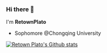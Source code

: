 ### Hi there 👋

I'm **RetownPlato**

- Sophomore @Chongqing University

[![Retown Plato's Github stats](https://github-readme-stats.vercel.app/api?username=retownplato&hide_rank=true&show_icons=true&count_private=true)](https://github.com/anuraghazra/github-readme-stats)

<!--
**RetownPlato/RetownPlato** is a ✨ _special_ ✨ repository because its `README.md` (this file) appears on your GitHub profile.

Here are some ideas to get you started:

- 🔭 I’m currently working on ...
- 🌱 I’m currently learning ...
- 👯 I’m looking to collaborate on ...
- 🤔 I’m looking for help with ...
- 💬 Ask me about ...
- 📫 How to reach me: ...
- 😄 Pronouns: ...
- ⚡ Fun fact: ...
-->

